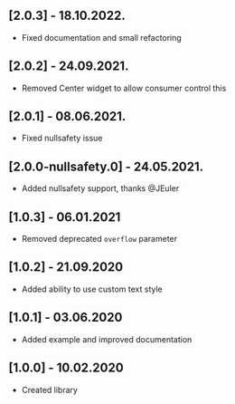 ## [2.0.3] - 18.10.2022.
* Fixed documentation and small refactoring

## [2.0.2] - 24.09.2021.
* Removed Center widget to allow consumer control this

## [2.0.1] - 08.06.2021.
* Fixed nullsafety issue

## [2.0.0-nullsafety.0] - 24.05.2021.
* Added nullsafety support, thanks @JEuler

## [1.0.3] - 06.01.2021
* Removed deprecated `overflow` parameter

## [1.0.2] - 21.09.2020
* Added ability to use custom text style

## [1.0.1] - 03.06.2020
* Added example and improved documentation

## [1.0.0] - 10.02.2020
* Created library
